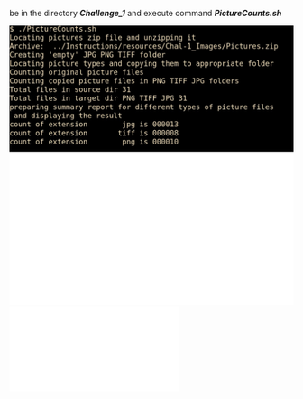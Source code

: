 be in the directory _**Challenge_1**_ and execute command _**PictureCounts.sh**_ 


![Picture Counts](Challenge_1.jpg)
![Picture Counts from eplorer](Challenge_1/Challenge_1.pdf)
